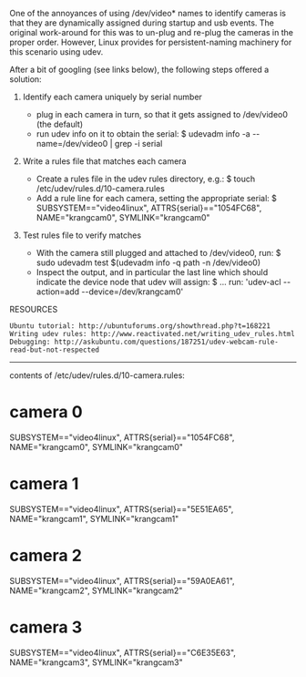 One of the annoyances of using /dev/video* names to identify cameras is that they are dynamically assigned during startup and usb events.  The original work-around for this was to un-plug and re-plug the cameras in the proper order.  However, Linux provides for persistent-naming machinery for this scenario using udev.  

After a bit of googling (see links below), the following steps offered a solution:

1. Identify each camera uniquely by serial number
	* plug in each camera in turn, so that it gets assigned to /dev/video0 (the default)
	* run udev info on it to obtain the serial:
		$ udevadm info -a --name=/dev/video0 | grep -i serial

2. Write a rules file that matches each camera
	* Create a rules file in the udev rules directory, e.g.:
		$ touch /etc/udev/rules.d/10-camera.rules
	* Add a rule line for each camera, setting the appropriate serial:
		$ SUBSYSTEM=="video4linux", ATTRS{serial}=="1054FC68", NAME="krangcam0", SYMLINK="krangcam0"

3. Test rules file to verify matches
	* With the camera still plugged and attached to /dev/video0, run:
		$ sudo udevadm test $(udevadm info -q path -n /dev/video0)
	* Inspect the output, and in particular the last line which should indicate the device
	  node that udev will assign:
	  $ ...
	  run: 'udev-acl --action=add --device=/dev/krangcam0'

RESOURCES

	Ubuntu tutorial: http://ubuntuforums.org/showthread.php?t=168221
	Writing udev rules: http://www.reactivated.net/writing_udev_rules.html
	Debugging: http://askubuntu.com/questions/187251/udev-webcam-rule-read-but-not-respected

--------------------------------------------------------------------------
contents of /etc/udev/rules.d/10-camera.rules:

# camera 0
SUBSYSTEM=="video4linux", ATTRS{serial}=="1054FC68", NAME="krangcam0", SYMLINK="krangcam0"

# camera 1
SUBSYSTEM=="video4linux", ATTRS{serial}=="5E51EA65", NAME="krangcam1", SYMLINK="krangcam1"

# camera 2
SUBSYSTEM=="video4linux", ATTRS{serial}=="59A0EA61", NAME="krangcam2", SYMLINK="krangcam2"

# camera 3
SUBSYSTEM=="video4linux", ATTRS{serial}=="C6E35E63", NAME="krangcam3", SYMLINK="krangcam3"
